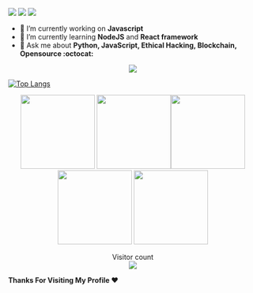 [<img src="https://img.shields.io/badge/twitter-%231DA1F2.svg?&style=for-the-badge&logo=twitter&logoColor=white" />](https://mobile.twitter.com/ialtafshaikh)  [<img src="https://img.shields.io/badge/linkedin-%230077B5.svg?&style=for-the-badge&logo=linkedin&logoColor=white" />](https://www.linkedin.com/in/ialtafshaikh) [<img src = "https://img.shields.io/badge/instagram-%23E4405F.svg?&style=for-the-badge&logo=instagram&logoColor=white">](https://www.instagram.com/ialtafshaikh/)

- 🔭 I’m currently working on **Javascript**
- 🌱 I’m currently learning **NodeJS** and **React framework**
- 💬 Ask me about **Python, JavaScript, Ethical Hacking, Blockchain, Opensource :octocat:**

<!-- ![](https://img.shields.io/badge/Code-Javascript-informational?style=flat&logo=<LOGO_NAME>&logoColor=white&color=2bbc8a) -->

<p align = "center">
  <img src = "https://github-readme-stats.vercel.app/api?username=ialtafshaikh&show_icons=true&theme=radical&line_height=27">
</p>

[![Top Langs](https://github-readme-stats.vercel.app/api/top-langs/?username=ialtafshaikh&layout=compact)](https://github.com/anuraghazra/github-readme-stats)


<p align="center">
<img src="https://i.giphy.com/media/LMt9638dO8dftAjtco/200.webp" width="150"> <img src="https://i.giphy.com/media/KzJkzjggfGN5Py6nkT/200.webp" width="150"><img src="https://i.giphy.com/media/IdyAQJVN2kVPNUrojM/200.webp" width="150"> <img src="https://media.giphy.com/media/UWt0rhp21JgLwoeFQP/giphy.gif" width ="150"/> <img src="https://media.giphy.com/media/kH6CqYiquZawmU1HI6/giphy.gif" width ="150"/> 
</p>

<p align="center"> 
  Visitor count<br>
  <img src="https://profile-counter.glitch.me/ialtafshaikh/count.svg" />
</p>

<!-- [![Altaf's wakatime stats](https://github-readme-stats.vercel.app/api/wakatime?username=ialtafshaikh)](https://github.com/ialtafshaikh/github-readme-stats)
-->


**Thanks For Visiting My Profile ❤️** 

